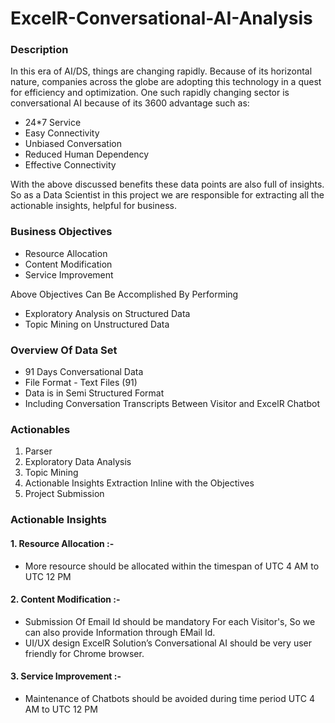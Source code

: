 # ExcelR-Conversational-AI-Analysis

### Description
In this era of AI/DS, things are changing rapidly. Because of its horizontal nature, companies across the globe are adopting this technology in a quest for efficiency and optimization. One such rapidly changing sector is conversational AI because of its 3600 advantage such as:

* 24*7 Service
* Easy Connectivity
* Unbiased Conversation
* Reduced Human Dependency
* Effective Connectivity

With the above discussed benefits these data points are also full of insights. So as a Data Scientist in this project we are responsible for extracting all the actionable insights, helpful for business.


### Business Objectives
* Resource Allocation
* Content Modification
* Service Improvement

Above Objectives Can Be Accomplished By Performing
* Exploratory Analysis on Structured Data
* Topic Mining on Unstructured Data

### Overview Of Data Set
* 91 Days Conversational Data 
* File Format - Text Files (91)
* Data is in Semi Structured Format
* Including Conversation Transcripts Between Visitor and ExcelR Chatbot

### Actionables
1. Parser
2. Exploratory Data Analysis
3. Topic Mining
4. Actionable Insights Extraction Inline with the Objectives
5. Project Submission

### Actionable Insights
#### 1. Resource Allocation :- 
* More resource should be allocated  within the timespan of UTC 4 AM to UTC 12 PM
#### 2. Content Modification :- 
* Submission Of Email Id should be mandatory For each Visitor's, So we can also provide Information through EMail Id.
* UI/UX design ExcelR Solution’s Conversational AI should be very user friendly for Chrome browser.
#### 3. Service Improvement :- 
* Maintenance of Chatbots should be avoided during time period UTC 4 AM to UTC 12 PM           

